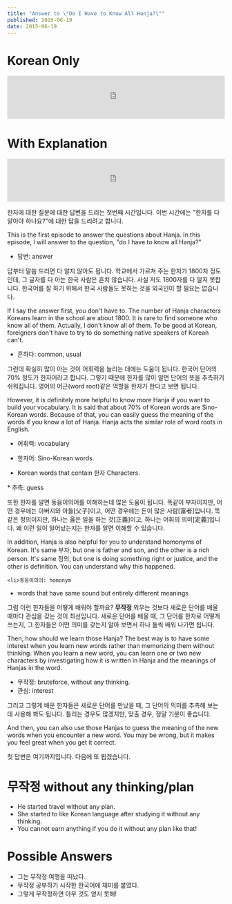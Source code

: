 ```yaml
---
title: "Answer to \"Do I Have to Know All Hanja?\""
published: 2015-06-19
date: 2015-06-19
---
```


#  Korean Only

<iframe id="audio_iframe" src="https://www.podbean.com/media/player/qi2cd-56c9a6?skin=2" width="100%" height="100" frameborder="0" scrolling="no"></iframe>

#  With Explanation

<iframe id="audio_iframe" src="https://www.podbean.com/media/player/c7grj-56c9ad?skin=2" width="100%" height="100" frameborder="0" scrolling="no"></iframe>

한자에 대한 질문에 대한 답변을 드리는 첫번째 시간입니다. 이번 시간에는 "한자를 다 알아야 하나요?"에 대한 답을 드리려고 합니다.

This is the first episode to answer the questions about Hanja. In this episode, I will answer to the question, "do I have to know all Hanja?"

* 답변: answer

답부터 말씀 드리면 다 알지 않아도 됩니다. 학교에서 가르쳐 주는 한자가 1800자 정도인데, 그 글자를 다 아는 한국 사람은 흔치 않습니다. 사실 저도 1800자를 다 알지 못합니다. 한국어를 잘 하기 위해서 한국 사람들도 못하는 것을 외국인이 할 필요는 없습니다.

If I say the answer first, you don't have to. The number of Hanja characters Koreans learn in the school are about 1800. It is rare to find someone who know all of them. Actually, I don't know all of them. To be good at Korean, foreigners don't have to try to do something native speakers of Korean can't.

* 흔하다: common, usual

그런데 확실히 많이 아는 것이 어휘력을 늘리는 데에는 도움이 됩니다. 한국어 단어의 70% 정도가 한자어라고 합니다. 그렇기 때문에 한자를 많이 알면 단어의 뜻을 추측하기 쉬워집니다. 영어의 어근(word root)같은 역할을 한자가 한다고 보면 됩니다.

However, it is definitely more helpful to know more Hanja if you want to build your vocabulary. It is said that about 70% of Korean words are Sino-Korean words. Because of that, you can easily guess the meaning of the words if you know a lot of Hanja. Hanja acts the similar role of word roots in English.

* 어휘력: vocabulary
	<li>한자어: Sino-Korean words.

* Korean words that contain 한자 Characters.

</li>
* 추측: guess

또한 한자를 알면 동음이의어를 이해하는데 많은 도움이 됩니다. 똑같이 부자이지만, 어떤 경우에는 아버지와 아들[父子]이고, 어떤 경우에는 돈이 많은 사람[富者]입니다. 똑같은 정의이지만, 하나는 옳은 일을 하는 것[正義]이고, 하나는 어휘의 의미[定義]입니다. 왜 이런 일이 일어났는지는 한자를 알면 이해할 수 있습니다.

In addition, Hanja is also helpful for you to understand homonyms of Korean. It's same 부자, but one is father and son, and the other is a rich person. It's same 정의, but one is doing something right or justice, and the other is definition. You can understand why this happened.

	<li>동음이의어: homonym

* words that have same sound but entirely different meanings

</li>

그럼 이런 한자들을 어떻게 배워야 할까요? <span style="color: # ff0000;"><strong>무작정</strong></span> 외우는 것보다 새로운 단어를 배울 때마다 관심을 갖는 것이 최선입니다. 새로운 단어를 배울 때, 그 단어를 한자로 어떻게 쓰는지, 그 한자들은 어떤 의미를 갖는지 알아 보면서 하나 둘씩 배워 나가면 됩니다.

Then, how should we learn those Hanja? The best way is to have some interest when you learn new words rather than memorizing them without thinking. When you learn a new word, you can learn one or two new characters by investigating how it is written in Hanja and the meanings of Hanjas in the word.

* 무작정: bruteforce, without any thinking.
* 관심: interest

그리고 그렇게 배운 한자들은 새로운 단어를 만났을 때, 그 단어의 의미를 추측해 보는 데 사용해 봐도 됩니다. 틀리는 경우도 많겠지만, 맞출 경우, 정말 기분이 좋습니다.

And then, you can also use those Hanjas to guess the meaning of the new words when you encounter a new word. You may be wrong, but it makes you feel great when you get it correct.

첫 답변은 여기까지입니다. 다음에 또 뵙겠습니다.

#  무작정 without any thinking/plan


* He started travel without any plan.
* She started to like Korean language after studying it without any thinking.
* You cannot earn anything if you do it without any plan like that!


#  Possible Answers


* 그는 무작정 여행을 떠났다.
* 무작정 공부하기 시작한 한국어에 재미를 붙였다.
* 그렇게 무작정하면 아무 것도 얻지 못해!
